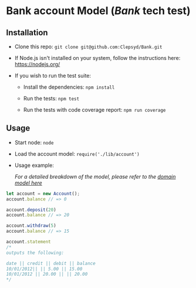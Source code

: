 # Bank account Model (_Bank_ tech test)

## Installation

- Clone this repo:
`git clone git@github.com:Clepsyd/Bank.git`

- If Node.js isn't installed on your system, follow the instructions here: https://nodejs.org/

- If you wish to run the test suite:

    - Install the dependencies: `npm install`

    - Run the tests: `npm test`

    - Run the tests with code coverage report: `npm run coverage`

## Usage

- Start node: `node`

- Load the account model: `require('./lib/account')`

- Usage example:

    _For a detailed breakdown of the model, please refer to the [domain model here](DomainModel.md)_

```javascript
let account = new Account();
account.balance // => 0

account.deposit(20)
account.balance // => 20

account.withdraw(5)
account.balance // => 15

account.statement 
/*
outputs the following:

date || credit || debit || balance
10/01/2012|| || 5.00 || 15.00
10/01/2012 || 20.00 || || 20.00
*/
```